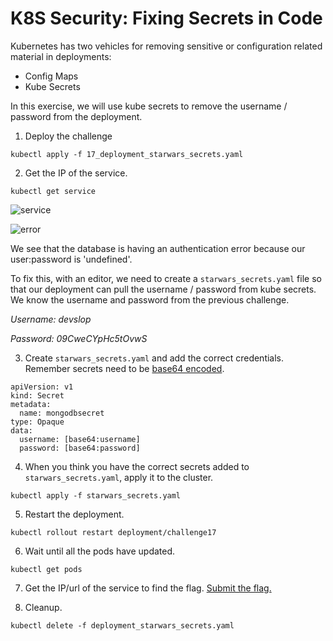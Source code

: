 # K8S Security: Fixing Secrets in Code

Kubernetes has two vehicles for removing sensitive or configuration related material in deployments:

- Config Maps
- Kube Secrets

In this exercise, we will use kube secrets to remove the username / password from the deployment.

1. Deploy the challenge

```
kubectl apply -f 17_deployment_starwars_secrets.yaml
```
2. Get the IP of the service.

```
kubectl get service
```
![service](https://i.postimg.cc/Syd5rDn1/17-service.png)

![error](https://i.postimg.cc/MZzKMsj6/17-error.png)

We see that the database is having an authentication error because our user:password is 'undefined'.

To fix this, with an editor, we need to create a `starwars_secrets.yaml` file so that our deployment can pull the username / password from kube secrets.  We know the username and password from the previous challenge. 

_Username: devslop_

_Password: 09CweCYpHc5tOvwS_

3. Create `starwars_secrets.yaml` and add the correct credentials. Remember secrets need to be [base64 encoded](https://www.base64encode.org/).
```
apiVersion: v1
kind: Secret
metadata:
  name: mongodbsecret
type: Opaque
data:
  username: [base64:username]
  password: [base64:password]
```

4. When you think you have the correct secrets added to `starwars_secrets.yaml`, apply it to the cluster.

```
kubectl apply -f starwars_secrets.yaml
```
5. Restart the deployment.

```
kubectl rollout restart deployment/challenge17
```
6. Wait until all the pods have updated.

```
kubectl get pods
```
7. Get the IP/url of the service to find the flag. [Submit the flag.](https://devslop.ctfd.io/challenges#Challenge%2017-10)

8. Cleanup.

```
kubectl delete -f deployment_starwars_secrets.yaml
```
